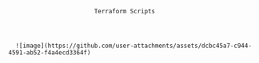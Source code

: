                             Terraform Scripts




      ![image](https://github.com/user-attachments/assets/dcbc45a7-c944-4591-ab52-f4a4ecd3364f)

